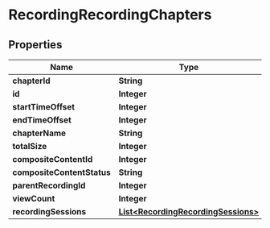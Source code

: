
# RecordingRecordingChapters

## Properties
Name | Type | Description | Notes
------------ | ------------- | ------------- | -------------
**chapterId** | **String** |  |  [optional]
**id** | **Integer** |  |  [optional]
**startTimeOffset** | **Integer** |  |  [optional]
**endTimeOffset** | **Integer** |  |  [optional]
**chapterName** | **String** |  |  [optional]
**totalSize** | **Integer** |  |  [optional]
**compositeContentId** | **Integer** |  |  [optional]
**compositeContentStatus** | **String** |  |  [optional]
**parentRecordingId** | **Integer** |  |  [optional]
**viewCount** | **Integer** |  |  [optional]
**recordingSessions** | [**List&lt;RecordingRecordingSessions&gt;**](RecordingRecordingSessions.md) |  |  [optional]




